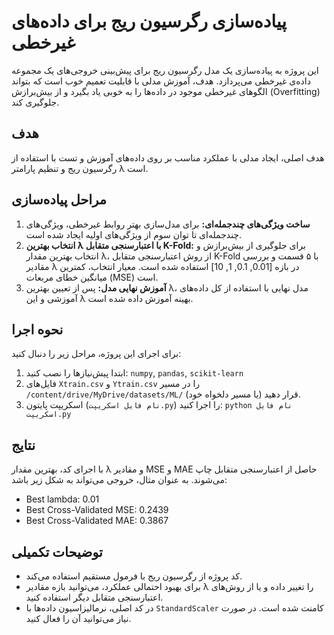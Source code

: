 # پیاده‌سازی رگرسیون ریج برای داده‌های غیرخطی

این پروژه به پیاده‌سازی یک مدل رگرسیون ریج برای پیش‌بینی خروجی‌های یک مجموعه داده‌ی غیرخطی می‌پردازد. هدف، آموزش مدلی با قابلیت تعمیم خوب است که بتواند الگوهای غیرخطی موجود در داده‌ها را به خوبی یاد بگیرد و از بیش‌برازش (Overfitting) جلوگیری کند.

## هدف

هدف اصلی، ایجاد مدلی با عملکرد مناسب بر روی داده‌های آموزش و تست با استفاده از رگرسیون ریج و تنظیم پارامتر λ است.

## مراحل پیاده‌سازی

1.  **ساخت ویژگی‌های چندجمله‌ای:** برای مدل‌سازی بهتر روابط غیرخطی، ویژگی‌های چندجمله‌ای تا توان سوم از ویژگی‌های اولیه ایجاد شده است.
2.  **انتخاب بهترین λ با اعتبارسنجی متقابل K-Fold:** برای جلوگیری از بیش‌برازش و انتخاب بهترین مقدار λ، از روش اعتبارسنجی متقابل K-Fold با ۵ قسمت و بررسی مقادیر λ در بازه [0.01, 0.1, 1, 10] استفاده شده است. معیار انتخاب، کمترین میانگین خطای مربعات (MSE) است.
3.  **آموزش نهایی مدل:** پس از تعیین بهترین λ، مدل نهایی با استفاده از کل داده‌های آموزشی و این λ بهینه آموزش داده شده است.

## نحوه اجرا

برای اجرای این پروژه، مراحل زیر را دنبال کنید:

1.  ابتدا پیش‌نیازها را نصب کنید: `numpy`, `pandas`, `scikit-learn`
2.  فایل‌های `Xtrain.csv` و `Ytrain.csv` را در مسیر `/content/drive/MyDrive/datasets/ML/` (یا مسیر دلخواه خود) قرار دهید.
3.  اسکریپت پایتون (`نام فایل اسکریپت.py`) را اجرا کنید: `python نام فایل اسکریپت.py`

## نتایج

با اجرای کد، بهترین مقدار λ و مقادیر MSE و MAE حاصل از اعتبارسنجی متقابل چاپ می‌شوند. به عنوان مثال، خروجی می‌تواند به شکل زیر باشد:



- Best lambda: 0.01
- Best Cross-Validated MSE: 0.2439
- Best Cross-Validated MAE: 0.3867

## توضیحات تکمیلی

*   کد پروژه از رگرسیون ریج با فرمول مستقیم استفاده می‌کند.
*   برای بهبود احتمالی عملکرد، می‌توانید بازه مقادیر λ را تغییر داده و یا از روش‌های اعتبارسنجی متقابل دیگر استفاده کنید.
*   در کد اصلی، نرمالیزاسیون داده‌ها با `StandardScaler` کامنت شده است. در صورت نیاز می‌توانید آن را فعال کنید.
